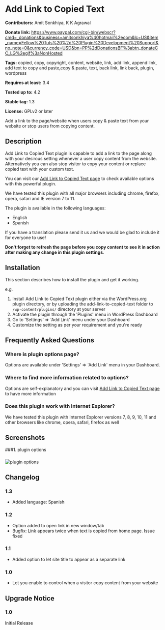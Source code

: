 # Add Link to Copied Text #
**Contributors:** Amit Sonkhiya, K K Agrawal
  
**Donate link:** https://www.paypal.com/cgi-bin/webscr?cmd=_donations&business=amitsonkhiya%40hotmail%2ecom&lc=US&item_name=Fellow%20Tuts%20%2d%20Plugin%20Development%20Support&no_note=0&currency_code=USD&bn=PP%2dDonationsBF%3abtn_donateCC_LG%2egif%3aNonHosted
  
**Tags:** copied, copy, copyright, content, website, link, add link, append link, add text to copy and paste,copy & paste, text, back link, link back, plugin, wordpress
  
**Requires at least:** 3.4
  
**Tested up to:** 4.2
  
**Stable tag:** 1.3
  
**License:** GPLv2 or later
  

Add a link to the page/website when users copy & paste text from your website or stop users from copying content.

## Description ##

Add Link to Copied Text plugin is capable to add a link to the page along with your desirous setting whenever a user copy content from the website. Alternatively you can also stop visitor to copy your content or replace copied text with your custom text.

You can visit our <a href="http://dev.fellowtuts.com/add-link-to-copied-text-plugin/">Add Link to Copied Text page</a> to check available options with this powerful plugin.

We have tested this plugin with all major browsers including chrome, firefox, opera, safari and IE version 7 to 11.

The plugin is available in the following languages:

* English
* Spanish

If you have a translation please send it us and we would be glad to include it for everyone to use!

<strong>Don't forget to refresh the page before you copy content to see it in action after making any change in this plugin settings</strong>.

## Installation ##

This section describes how to install the plugin and get it working.

e.g.

1. Install Add Link to Copied Text plugin either via the WordPress.org plugin directory, or by uploading the add-link-to-copied-text folder to `/wp-content/plugins/` directory at your server
2. Activate the plugin through the 'Plugins' menu in WordPress Dashboard
3. Go to 'Settings' => 'Add Link' menu under your Dashboard  
4. Customize the setting as per your requirement and you're ready


## Frequently Asked Questions ##

### Where is plugin options page? ###
Options are available under 'Settings' => 'Add Link' menu in your Dashboard.

### Where to find more information related to options? ###
Options are self-explanatory and you can visit <a href="http://dev.fellowtuts.com/add-link-to-copied-text-plugin/">Add Link to Copied Text page</a> to have more information

### Does this plugin work with Internet Explorer? ###
We have tested this plugin with Internet Explorer versions 7, 8, 9, 10, 11 and other browsers like chrome, opera, safari, firefox as well


## Screenshots ##
###1. plugin options
###
![plugin options
](https://s.w.org/plugins/add-link-to-copied-text/screenshot-1.png)



## Changelog ##

### 1.3 ###
* Added language: Spanish

### 1.2 ###
* Option added to open link in new window/tab
* Bugfix: Link appears twice when text is copied from home page. Issue fixed

### 1.1 ###
* Added option to let site title to appear as a separate link

### 1.0 ###
* Let you enable to control when a visitor copy content from your website


## Upgrade Notice ##

### 1.0 ###
Initial Release